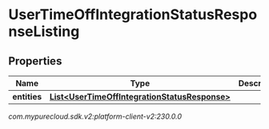 # UserTimeOffIntegrationStatusResponseListing


## Properties

| Name | Type | Description | Notes |
| ------------ | ------------- | ------------- | ------------- |
| **entities** | [**List&lt;UserTimeOffIntegrationStatusResponse&gt;**](UserTimeOffIntegrationStatusResponse) |  |  [optional] |




_com.mypurecloud.sdk.v2:platform-client-v2:230.0.0_

